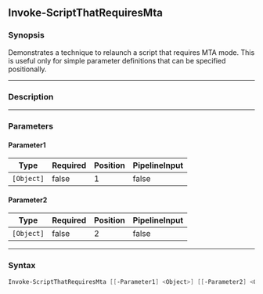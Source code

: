 Invoke-ScriptThatRequiresMta
----------------------------

### Synopsis
Demonstrates a technique to relaunch a script that requires MTA mode.
This is useful only for simple parameter definitions that can be
specified positionally.

---

### Description

---

### Parameters
#### **Parameter1**

|Type      |Required|Position|PipelineInput|
|----------|--------|--------|-------------|
|`[Object]`|false   |1       |false        |

#### **Parameter2**

|Type      |Required|Position|PipelineInput|
|----------|--------|--------|-------------|
|`[Object]`|false   |2       |false        |

---

### Syntax
```PowerShell
Invoke-ScriptThatRequiresMta [[-Parameter1] <Object>] [[-Parameter2] <Object>] [<CommonParameters>]
```
